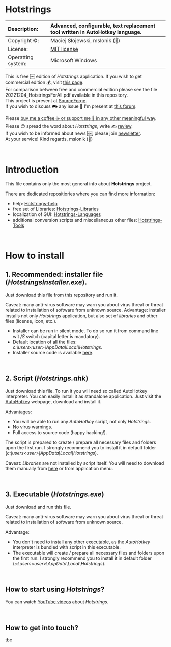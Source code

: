 # Hotstrings

| Description: | Advanced, configurable, text replacement tool written in AutoHotkey language. |
| :--- | :--- |
| Copyright ©: | Maciej Słojewski, mslonik (🐘) |
| License: | [MIT license](https://en.wikipedia.org/wiki/MIT_License) |
| Operatting system: | Microsoft Windows |

This is free 🆓 edition of *Hotstrings* application. If you wish to get commercial edition 💰, visit [this page](https://hotstrings.technology/). <br />
For comparison between free and commercial edition please see the file 20221204_HotstringsForAll.pdf available in this repository. <br />
This project is present at [SourceForge](https://sourceforge.net/projects/hotstrings/). <br />
If you wish to discuss 🗪 any issue 💬 I'm present at [this forum](https://www.autohotkey.com/boards/viewtopic.php?f=6&t=82352). <br />

Please [buy me a coffee ☕ or support me 💪 in any other meaningful way](https://www.patreon.com/user?u=18185391). <br />
Please 😌 spread the word about *Hotstrings*, write ✍ [review](https://sourceforge.net/projects/hotstrings/). <br />
If you wish to be informed about news 🆕, please join [newsletter](https://hotstrings.technology/newsletter). <br />
At your service! Kind regards, mslonik (🐘) <br />

<br />

# Introduction

This file contains only the most general info about **Hotstrings** project.

There are dedicated repositiories where you can find more information:

- help: [Hotstrings-help](https://github.com/mslonik/Hotstrings-Help)
- free set of Libraries: [Hotstrings-Libraries](https://github.com/mslonik/Hotstrings-Libraries)
- localization of GUI: [Hotstrings-Languages](https://github.com/mslonik/Hotstrings-Languages)
- additional conversion scripts and miscellaneous other files: [Hotstrings-Tools](https://github.com/mslonik/Hotstrings-Tools)

<br />

# How to install

## 1. Recommended: installer file (*HotstringsInstaller.exe*). 
 
Just download this file from this repository and run it. 

Caveat: many anti-virus software may warn you about virus threat or threat related to installation of software from unknown source.
Advantage: installer installs not only *Hotstrings* application, but also set of *libraries* and other files (license, icon, etc.).

- Installer can be run in silent mode. To do so run it from command line wit */S* switch (capital letter is mandatory).
- Default location of all the files: *c:\users\<user>\AppData\Local\Hotstrings*.
- Installer source code is available [here](https://github.com/mslonik/Hotstrings-NSIS_installer).

<br />

## 2. Script (*Hotstrings.ahk*)

Just download this file. To run it you will need so called AutoHotkey interpreter. You can easily install it as standalone application. Just visit the [AutoHotkey](https://www.autohotkey.com/) webpage, download and install it. 

Advantages:
- You will be able to run any *AutoHotkey* script, not only *Hotstrings*.
- No virus warnings.
- Full access to source code (happy hacking!).

The script is prepared to create / prepare all necessary files and folders upon the first run. I strongly recommend you to install it in default folder (*c:\users\<user>\AppData\Local\Hotstrings*).

Caveat: *Libraries* are not installed by script itself. You will need to download them manually from [here](https://github.com/mslonik/Hotstrings-Libraries) or from application menu.

<br />

## 3. Executable (*Hotstrings.exe*)

Just download and run this file.

Caveat: many anti-virus software may warn you about virus threat or threat related to installation of software from unknown source.

Advantage: 
- You don't need to install any other executable, as the *AutoHotkey* interpreter is bundled with script in this executable.
- The executable will create / prepare all necessary files and folders upon the first run. I strongly recommend you to install it in default folder (*c:\users\<user>\AppData\Local\Hotstrings*).

<br />

## How to start using *Hotstrings*?

You can watch [YouTube videos](https://youtu.be/O5TihlOUaAE?si=Hiq7GF3JXmVvEfa-) about *Hotstrings*.

<br />

## How to get into touch?
tbc